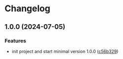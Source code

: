 # Changelog

## 1.0.0 (2024-07-05)


### Features

* init project and start minimal version 1.0.0 ([c56b329](https://github.com/CrzGames/azure-signtool-action/commit/c56b329d515ce84d459ba45a3fa554054bf90dff))
